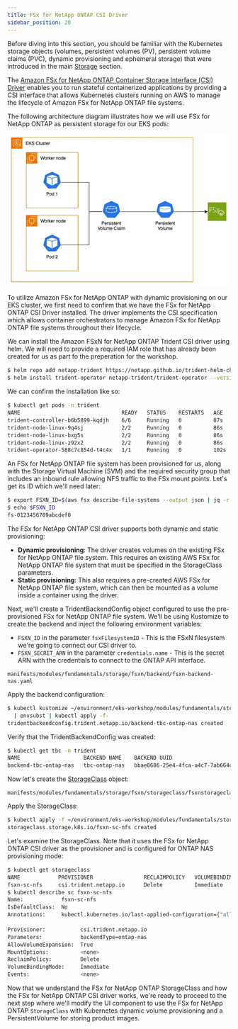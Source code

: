 ```yaml
---
title: FSx for NetApp ONTAP CSI Driver
sidebar_position: 20
---
```


Before diving into this section, you should be familiar with the Kubernetes storage objects (volumes, persistent volumes (PV), persistent volume claims (PVC), dynamic provisioning and ephemeral storage) that were introduced in the main [Storage](../index.md) section.

The [Amazon FSx for NetApp ONTAP Container Storage Interface (CSI) Driver](https://github.com/NetApp/trident) enables you to run stateful containerized applications by providing a CSI interface that allows Kubernetes clusters running on AWS to manage the lifecycle of Amazon FSx for NetApp ONTAP file systems.

The following architecture diagram illustrates how we will use FSx for NetApp ONTAP as persistent storage for our EKS pods:

![Assets with FSx for NetApp ONTAP](./assets/fsxn-storage.webp)

To utilize Amazon FSx for NetApp ONTAP with dynamic provisioning on our EKS cluster, we first need to confirm that we have the FSx for NetApp ONTAP CSI Driver installed. The driver implements the CSI specification which allows container orchestrators to manage Amazon FSx for NetApp ONTAP file systems throughout their lifecycle.

We can install the Amazon FSxN for NetApp ONTAP Trident CSI driver using helm. We will need to provide a required IAM role that has already been created for us as part fo the preperation for the workshop.

```bash wait=60
$ helm repo add netapp-trident https://netapp.github.io/trident-helm-chart
$ helm install trident-operator netapp-trident/trident-operator --version 100.2410.0 --namespace trident --create-namespace --wait
```

We can confirm the installation like so:

```bash
$ kubectl get pods -n trident
NAME                                READY   STATUS    RESTARTS   AGE
trident-controller-b6b5899-kqdjh    6/6     Running   0          87s
trident-node-linux-9q4sj            2/2     Running   0          86s
trident-node-linux-bxg5s            2/2     Running   0          86s
trident-node-linux-z92x2            2/2     Running   0          86s
trident-operator-588c7c854d-t4c4x   1/1     Running   0          102s
```

An FSx for NetApp ONTAP file system has been provisioned for us, along with the Storage Virtual Machine (SVM) and the required security group that includes an inbound rule allowing NFS traffic to the FSx mount points. Let's get its ID which we'll need later:

```bash
$ export FSXN_ID=$(aws fsx describe-file-systems --output json | jq -r --arg cluster_name "${EKS_CLUSTER_NAME}-fsxn" '.FileSystems[] | select(.Tags[] | select(.Key=="Name" and .Value==$cluster_name)) | .FileSystemId')
$ echo $FSXN_ID
fs-0123456789abcdef0
```

The FSx for NetApp ONTAP CSI driver supports both dynamic and static provisioning:

- **Dynamic provisioning**: The driver creates volumes on the existing FSx for NetApp ONTAP file system. This requires an existing AWS FSx for NetApp ONTAP file system that must be specified in the StorageClass parameters.
- **Static provisioning**: This also requires a pre-created AWS FSx for NetApp ONTAP file system, which can then be mounted as a volume inside a container using the driver.

Next, we'll create a TridentBackendConfig object configured to use the pre-provisioned FSx for NetApp ONTAP file system. We'll be using Kustomize to create the backend and inject the following environment variables:

- `FSXN_ID` in the parameter `fsxFilesystemID` - This is the FSxN filesystem we're going to connect our CSI driver to.
- `FSXN_SECRET_ARN` in the parameter `credentials.name` - This is the secret ARN with the credentials to connect to the ONTAP API interface.

```file
manifests/modules/fundamentals/storage/fsxn/backend/fsxn-backend-nas.yaml
```

Apply the backend configuration:

```bash
$ kubectl kustomize ~/environment/eks-workshop/modules/fundamentals/storage/fsxn/backend \
  | envsubst | kubectl apply -f-
tridentbackendconfig.trident.netapp.io/backend-tbc-ontap-nas created
```

Verify that the TridentBackendConfig was created:

```bash
$ kubectl get tbc -n trident
NAME                    BACKEND NAME    BACKEND UUID                           PHASE   STATUS
backend-tbc-ontap-nas   tbc-ontap-nas   bbae8686-25e4-4fca-a4c7-7ab664c7db9c   Bound   Success
```

Now let's create the [StorageClass](https://kubernetes.io/docs/concepts/storage/storage-classes/) object:

```file
manifests/modules/fundamentals/storage/fsxn/storageclass/fsxnstorageclass.yaml
```

Apply the StorageClass:

```bash
$ kubectl apply -f ~/environment/eks-workshop/modules/fundamentals/storage/fsxn/storageclass/fsxnstorageclass.yaml
storageclass.storage.k8s.io/fsxn-sc-nfs created
```

Let's examine the StorageClass. Note that it uses the FSx for NetApp ONTAP CSI driver as the provisioner and is configured for ONTAP NAS provisioning mode:

```bash
$ kubectl get storageclass
NAME            PROVISIONER                RECLAIMPOLICY   VOLUMEBINDINGMODE      ALLOWVOLUMEEXPANSION   AGE
fsxn-sc-nfs     csi.trident.netapp.io      Delete          Immediate              true                   8m29s
$ kubectl describe sc fsxn-sc-nfs
Name:            fsxn-sc-nfs
IsDefaultClass:  No
Annotations:     kubectl.kubernetes.io/last-applied-configuration={"allowVolumeExpansion":true,"apiVersion":"storage.k8s.io/v1","kind":"StorageClass","metadata":{"annotations":{},"name":"fsxn-sc-nfs"},"parameters":{"backendType":"ontap-nas"},"provisioner":"csi.trident.netapp.io"}

Provisioner:           csi.trident.netapp.io
Parameters:            backendType=ontap-nas
AllowVolumeExpansion:  True
MountOptions:          <none>
ReclaimPolicy:         Delete
VolumeBindingMode:     Immediate
Events:                <none>
```

Now that we understand the FSx for NetApp ONTAP StorageClass and how the FSx for NetApp ONTAP CSI driver works, we're ready to proceed to the next step where we'll modify the UI component to use the FSx for NetApp ONTAP `StorageClass` with Kubernetes dynamic volume provisioning and a PersistentVolume for storing product images.
